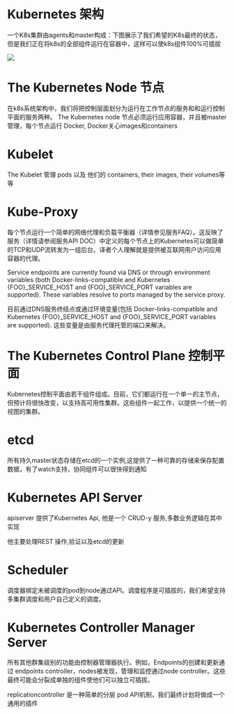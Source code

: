 # Kubernetes 架构 #

一个K8s集群由agents和master构成：下图展示了我们希望的K8s最终的状态，但是我们正在将k8s的全部组件运行在容器中，这样可以使k8s组件100%可插拔

![](http://i.imgur.com/3ePNjvx.png)

# The Kubernetes Node 节点 #

在k8s系统架构中，我们将把控制层面划分为运行在工作节点的服务和和运行控制平面的服务两种。
The Kubernetes node 节点必须运行应用容器，并且被master管理，每个节点运行 Docker, Docker关心images和containers

# Kubelet #
The Kubelet 管理 pods 以及 他们的 containers, their images, their volumes等等

# Kube-Proxy #
每个节点运行一个简单的网络代理和负载平衡器（详情参见服务FAQ）。这反映了服务（详情请参阅服务API DOC）中定义的每个节点上的Kubernetes可以做简单的TCP和UDP流转发为一组后台。译者个人理解就是提供被互联网用户访问应用容器的代理。

Service endpoints are currently found via DNS or through environment variables (both Docker-links-compatible and Kubernetes {FOO}_SERVICE_HOST and {FOO}_SERVICE_PORT variables are supported). These variables resolve to ports managed by the service proxy.

目前通过DNS服务终结点或通过环境变量(包括 Docker-links-compatible and Kubernetes {FOO}_SERVICE_HOST and {FOO}_SERVICE_PORT variables are supported). 这些变量是由服务代理托管的端口来解决。

# The Kubernetes Control Plane 控制平面 #

Kubernetes控制平面由若干组件组成。目前，它们都运行在一个单一的主节点，但预计将很快改变，以支持高可用性集群。这些组件一起工作，以提供一个统一的视图的集群。

# etcd #
所有持久master状态存储在etcd的一个实例,这提供了一种可靠的存储来保存配置数据，有了watch支持，协同组件可以很快得到通知

# Kubernetes API Server  #


apiserver 提供了Kubernetes Api, 他是一个 CRUD-y 服务,多数业务逻辑在其中实现


他主要处理REST 操作,验证以及etcd的更新

# Scheduler #
  调度器绑定未被调度的pod到node通过API。调度程序是可插拔的，我们希望支持多集群调度和用户自己定义的调度。

# Kubernetes Controller Manager Server #


所有其他群集级别的功能由控制器管理器执行。例如，Endpoints的创建和更新通过 endpoints controller，nodes被发现，管理和监控通过node controller。这些最终可能会分裂成单独的组件使他们可以独立可插拔。

replicationcontroller 是一种简单的分层 pod API机制，我们最终计划将做成一个通用的插件